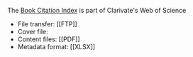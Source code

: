 The [Book Citation Index](http://wokinfo.com/products_tools/multidisciplinary/bookcitationindex/) is part of Clarivate's Web of Science

* File transfer: [[FTP]]
* Cover file:
* Content files: [[PDF]]
* Metadata format: [[XLSX]]